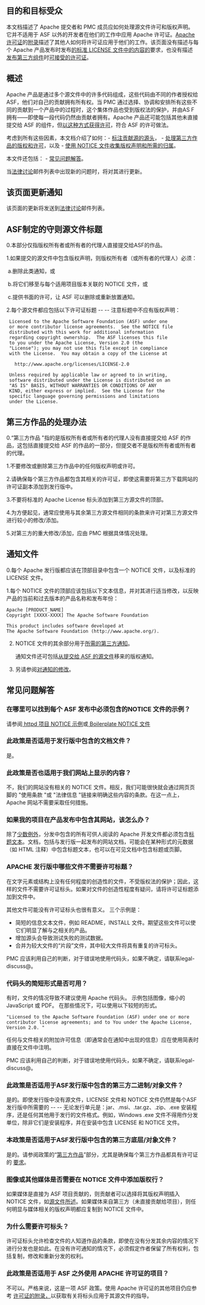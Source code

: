 ## 目的和目标受众

本文档描述了 Apache 提交者和 PMC 成员应如何处理源文件许可和版权声明。
它并不适用于 ASF 以外的开发者在他们的工作中应用 Apache 许可证。[Apache 许可证](http://apache.org/licenses/LICENSE-2.0.html#apply)的[附录](http://apache.org/licenses/LICENSE-2.0.html#apply)描述了其他人如何将许可证应用于他们的工作。该页面没有描述与每个 Apache 产品发布时发布[的标准 LICENSE 文件中的内容的](http://apache.org/dev/apply-license.html#new)要求，也没有描述 [发布第三方组件](http://www.apache.org/legal/resolved.html)时[可接受的许可证](http://www.apache.org/legal/resolved.html)。

## 概述

Apache 产品是通过多个源文件中的许多代码组成，这些代码由不同的作者授权给 ASF，他们对自己的贡献拥有所有权。当 PMC 通过选择、协调和安排所有这些不同的贡献到一个产品中的过程时，这个集体作品也受到版权法的保护，并由AS F拥有——即使每一段代码仍然由贡献者拥有。Apache 产品还可能包括其他未直接提交给 ASF 的组件，但[以这种方式获得许可](http://www.apache.org/legal/resolved.html)，符合 ASF 的许可做法。

考虑到所有这些因素，本文档介绍了如何：- [标注贡献源的源头](http://www.apache.org/legal/src-headers.html#headers)， - [处理第三方作品的版权和许可](http://www.apache.org/legal/src-headers.html#3party)，以及 - [使用 NOTICE 文件收集版权声明和所需的归属](http://www.apache.org/legal/src-headers.html#notice)。

本文件还包括： - [常见问题解答](http://www.apache.org/legal/src-headers.html#faq)。

当[法律讨论](http://www.apache.org/foundation/mailinglists.html#foundation-legal)邮件列表中出现新的问题时，将对其进行更新。

## 该页面更新通知

该页面的更新将发送到[法律讨论](http://www.apache.org/foundation/mailinglists.html#foundation-legal)邮件列表。

## ASF制定的守则源文件标题

0.本部分仅指版权所有者或所有者的代理人直接提交给ASF的作品。

1.如果提交的源文件中包含版权声明，则版权所有者（或所有者的代理人）必须：

​	a.删除此类通知，或

​	b.将它们移至与每个适用项目版本关联的 NOTICE 文件，或

​	c.提供书面的许可，让 ASF 可以删除或重新放置通知。

2.每个源文件都应包括以下许可证标题 -- -- 注意标题中不应有版权声明：  

     Licensed to the Apache Software Foundation (ASF) under one
     or more contributor license agreements.  See the NOTICE file
     distributed with this work for additional information
     regarding copyright ownership.  The ASF licenses this file
     to you under the Apache License, Version 2.0 (the
     "License"); you may not use this file except in compliance
     with the License.  You may obtain a copy of the License at
     
       http://www.apache.org/licenses/LICENSE-2.0
     
     Unless required by applicable law or agreed to in writing,
     software distributed under the License is distributed on an
     "AS IS" BASIS, WITHOUT WARRANTIES OR CONDITIONS OF ANY
     KIND, either express or implied.  See the License for the
     specific language governing permissions and limitations
     under the License.

## 第三方作品的处理办法

0.“第三方作品 "指的是版权所有者或所有者的代理人没有直接提交给 ASF 的作品，这包括直接提交给 ASF 的作品的一部分，但提交者不是版权所有者或所有者的代理。

1.不要修改或删除第三方作品中的任何版权声明或许可。

2.请确保每个第三方作品都包含其相关的许可证，即使这需要将第三方下载网站的许可证副本添加到发行版中。

3.不要将标准的 Apache License 标头添加到第三方源文件的顶部。

4.为方便起见，通常应使用与其余第三方源文件相同的条款来许可对第三方源文件进行较小的修改/添加。

5.对第三方的重大修改/添加，应由 PMC 根据具体情况处理。

## 通知文件

0.每个 Apache 发行版都应该在顶部目录中包含一个 NOTICE 文件，以及标准的 LICENSE 文件。

1.每个 NOTICE 文件的顶部应该包括以下文本信息，并对其进行适当修改，以反映产品的当前和过去版本的产品名称和发布年份：

```
Apache [PRODUCT_NAME]
Copyright [XXXX-XXXX] The Apache Software Foundation

This product includes software developed at
The Apache Software Foundation (http://www.apache.org/).
```

2. NOTICE 文件的其余部分用于[所需的第三方通知](http://apache.org/legal/resolved.html#required-third-party-notices)。

     通知文件还可包括[从提交给 ASF 的源文件](http://www.apache.org/legal/src-headers.html#header-existingcopyright)移来的版权通知。

3.  另请参阅[对通知的修改](http://www.apache.org/dev/licensing-howto.html#mod-notice)。

## 常见问题解答

### 在哪里可以找到每个 ASF 发布中必须包含的NOTICE 文件的示例？

请参阅[ httpd 项目 NOTICE 示例](http://www.apache.org/licenses/example-NOTICE.txt)或[ Boilerplate NOTICE 文件](http://www.apache.org/licenses/NOTICE-2.0.txt)

### 此政策是否适用于发行版中包含的文档文件？

是。

### 此政策是否也适用于我们网站上显示的内容？

不，我们的网站没有相关的 NOTICE 文件。相反，我们可能很快就会通过网页页脚的 "使用条款 "或 "法律信息 "链接来明确这些内容的条款。在这一点上，Apache 网站不需要采取任何措施。

### 如果我的项目在产品发布中包含其网站，该怎么办？

除了[少数例外](http://www.apache.org/legal/src-headers.html#faq-exceptions)，分发中包含的所有可供人阅读的 Apache 开发文件都必须包含[标题文本](http://www.apache.org/legal/src-headers.html#header-text)。文档，包括与发行版一起发布的网站文档，可能会在某种形式的元数据（如 HTML 注释）中包含标题文本，也可以在可见文档中包含标题或页脚。

### APACHE 发行版中哪些文件不需要许可标题？

在文字元素或结构上没有任何程度的创造性的文件，不受版权法的保护；因此，这样的文件不需要许可证标头。如果对文件的创造性程度有疑问，请将许可证标题添加到文件中。

其他文件可能没有许可证标头也很有意义。 三个示例是：

- 简短的信息文本文件，例如 README，INSTALL 文件。期望这些文件可以使它们明显了解与之相关的产品。
- 增加源头会导致测试失败的测试数据。
- 合并为较大文件的“片段”文件，其中较大文件将具有重复的许可标头。

PMC 应该利用自己的判断，对于错误地使用代码头，如果不确定，请联系legal-discuss@。

### 代码头的简短形式是否可用？

有时，文件的情况导致不建议使用 Apache 代码头。 示例包括图像，缩小的  JavaScript 或 PDF。 在那些情况下，可以使用以下较短的形式。

```
"Licensed to the Apache Software Foundation (ASF) under one or more contributor license agreements; and to You under the Apache License, Version 2.0. "
```

任何与文件相关的附加许可信息（即通常会在通知中出现的信息）应在使用简表时直接在文件中注明。

PMC 应该利用自己的判断，对于错误地使用代码头，如果不确定，请联系legal-discuss@。

### 此政策是否适用于ASF发行版中包含的第三方二进制/对象文件？

是的。即使发行版中没有源文件，LICENSE 文件和 NOTICE 文件仍然是每个ASF发行版中所需要的 -- -- 无论发行单元是：jar、.msi、.tar.gz、.zip、.exe 安装程序，还是任何其他用于发行的文件格式。例如，Windows .exe 文件不得用作分发单位，除非它们是安装程序，并在安装中包含 LICENSE 和 NOTICE 文件。

### 本政策是否适用于ASF发行版中包含的第三方底层/对象文件？

是的。请参阅政策的“[第三方作品](http://www.apache.org/legal/src-headers.html#3party)”部分，尤其是确保每个第三方作品都具有许可证的 [要求](http://www.apache.org/legal/src-headers.html#3party-addlicense)。

### 图像或其他媒体是否需要在 NOTICE 文件中添加版权行？ 

如果媒体是直接为 ASF 项目贡献的，则贡献者可以选择将其版权声明插入 NOTICE 文件，如[源文件所述](http://www.apache.org/legal/src-headers.html#header-existingcopyright)。如果媒体来自第三方（未直接贡献给项目），则任何明显与媒体相关的版权声明都应复制到 NOTICE 文件中。

### 为什么需要许可标头？

许可证标头允许检查文件的人知道作品的条款，即使在没有分发其余内容的情况下进行分发也是如此。在没有许可通知的情况下，必须假定作者保留了所有权利，包括复制，修改和重新分发的权利。

### 此政策是否适用于 ASF 之外使用 APACHE 许可证的项目？

不可以。严格来说，这是一项 ASF 政策。使用 Apache 许可证的其他项目仍应参考 [许可证的附录，](http://www.apache.org/licenses/LICENSE-2.0.html#apply)以获取有关将标头应用于其源文件的指导。
